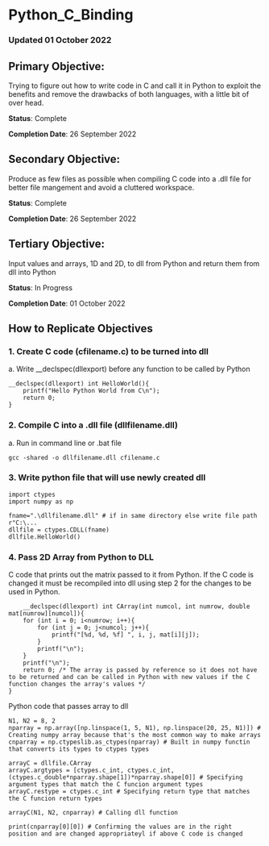 # Python_C_Binding

### Updated 01 October 2022

## Primary Objective:
Trying to figure out how to write code in C and call it in Python to exploit the benefits and remove the drawbacks of both languages, with a little bit of over head.

__Status__: Complete

__Completion Date__: 26 September 2022

## Secondary Objective:
Produce as few files as possible when compiling C code into a .dll file for better file mangement and avoid a cluttered workspace.

__Status__: Complete

__Completion Date__: 26 September 2022

## Tertiary Objective:
Input values and arrays, 1D and 2D, to dll from Python and return them from dll into Python

__Status__: In Progress

__Completion Date__: 01 October 2022

## How to Replicate Objectives

### 1. Create C code (cfilename.c) to be turned into dll
a. Write __declspec(dllexport) before any function to be called by Python

    __declspec(dllexport) int HelloWorld(){
        printf("Hello Python World from C\n");
        return 0;
    }

### 2. Compile C into a .dll file (dllfilename.dll)
a. Run in command line or .bat file

    gcc -shared -o dllfilename.dll cfilename.c

### 3. Write python file that will use newly created dll
    import ctypes
    import numpy as np

    fname=".\dllfilename.dll" # if in same directory else write file path r"C:\...
    dllfile = ctypes.CDLL(fname)
    dllfile.HelloWorld()

### 4. Pass 2D Array from Python to DLL
C code that prints out the matrix passed to it from Python. If the C code is changed it must be recompiled into dll using step 2 for the changes to be used in Python.

        __declspec(dllexport) int CArray(int numcol, int numrow, double mat[numrow][numcol]){
        for (int i = 0; i<numrow; i++){
            for (int j = 0; j<numcol; j++){
                printf("[%d, %d, %f] ", i, j, mat[i][j]);
            }
            printf("\n");
        }
        printf("\n");
        return 0; /* The array is passed by reference so it does not have to be returned and can be called in Python with new values if the C function changes the array's values */
    }

Python code that passes array to dll

    N1, N2 = 8, 2
    nparray = np.array([np.linspace(1, 5, N1), np.linspace(20, 25, N1)]) # Creating numpy array because that's the most common way to make arrays
    cnparray = np.ctypeslib.as_ctypes(nparray) # Built in numpy functin that converts its types to ctypes types

    arrayC = dllfile.CArray
    arrayC.argtypes = [ctypes.c_int, ctypes.c_int, (ctypes.c_double*nparray.shape[1])*nparray.shape[0]] # Specifying argument types that match the C funcion argument types
    arrayC.restype = ctypes.c_int # Specifying return type that matches the C funcion return types

    arrayC(N1, N2, cnparray) # Calling dll function

    print(cnparray[0][0]) # Confirming the values are in the right position and are changed appropriateyl if above C code is changed






